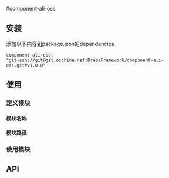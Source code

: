 #component-ali-oss

## 安装 ##

添加以下内容到package.json的dependencies

    component-ali-oss: "git+ssh://git@git.oschina.net:DrabaFramework/component-ali-oss.git#v1.0.0"

## 使用 ##

### 定义模块 ###

#### 模块名称 ####

#### 模块路径 ####

### 使用模块 ###

## API ##


